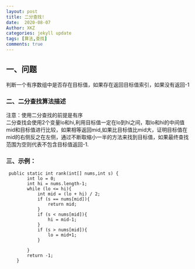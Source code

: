 ```yaml
---
layout: post
title: 二分查找!
date:  2020-08-07
Author: XKZ
categories: jekyll update
tags: [算法,查找]
comments: true
---
```

## 一、问题
判断一个有序数组中是否存在目标值，如果存在返回目标值索引，如果没有返回-1
### 二、二分查找算法描述
注意：使用二分查找的前提是有序    
二分查找会使用2个变量lo和hi,利用目标值一定在lo到hi之间，取lo和hi的中间值mid和目标值进行比较，如果相等返回mid,如果比目标值比mid大，证明目标值在mid的右侧反之在左侧，通过不断取缩小一半的方法来找到目标值，如果最终查找范围为空则代表不包含目标值返回-1.
### 三、示例：
     public static int rank(int[] nums,int s) {
            int lo = 0;
            int hi = nums.length-1;
            while (lo <= hi){
                int mid = (lo + hi) / 2;
                if (s == nums[mid]){
                    return mid;
                }
                if (s < nums[mid]){
                    hi = mid-1;
                }
                if (s > nums[mid]){
                    lo = mid+1;
                }
    
            }
            return -1;
        }
